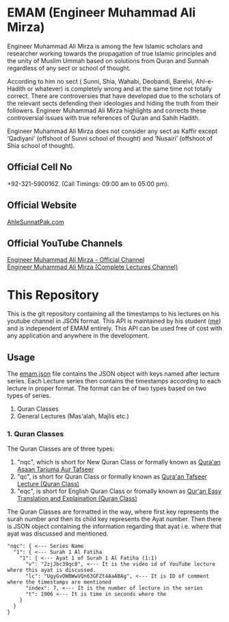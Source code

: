 # EMAM (Engineer Muhammad Ali Mirza)  

Engineer Muhammad Ali Mirza is among the few Islamic scholars and researcher working towards the propagation of true Islamic principles and the unity of Muslim Ummah based on solutions from Quran and Sunnah regardless of any sect or school of thought.  
  
According to him no sect ( Sunni, Shia, Wahabi, Deobandi, Barelvi, Ahl-e-Hadith or whatever) is completely wrong and at the same time not totally correct. There are controversies that have developed due to the scholars of the relevant sects defending their ideologies and hiding the truth from their followers. Engineer Muhammad Ali Mirza highlights and corrects these controversial issues with true references of Quran and Sahih Hadith.  
  
Engineer Muhammad Ali Mirza does not consider any sect as Kaffir except ‘Qadiyani’ (offshoot of Sunni school of thought) and ‘Nusairi’ (offshoot of Shia school of thought).  

## Official Cell No  
+92-321-5900162. (Call Timings: 09:00 am to 05:00 pm).  
## Official Website  
[AhleSunnatPak.com](https://www.AhleSunnatPak.com)  
## Official YouTube Channels  
[Engineer Muhammad Ali Mirza - Official Channel](https://www.youtube.com/user/EngineerMuhammadAliM)  
[Engineer Muhammad Ali Mirza (Complete Lectures Channel)](https://www.youtube.com/user/EngrMuhammadAliMirza)
  
# This Repository  
This is the git repository containing all the timestamps to his lectures on his youtube channel in JSON format. This API is maintained by his student ([me](https://github.com/waleedbutt98)) and is independent of EMAM entirely. This API can be used free of cost with any application and anywhere in the development.  
## Usage  
The [emam.json](https://github.com/waleedbutt98/EMAM/blob/master/emam.json) file contains the JSON object with keys named after lecture series. Each Lecture series then contains the timestamps according to each lecture in proper format. The format can be of two types based on two types of series.  
1. Quran Classes  
2. General Lectures (Mas'alah, Majlis etc.)  
### 1. Quran Classes  
The Quran Classes are of three types:  
1. "nqc", which is short for New Quran Class or formally known as [Qura'an Asaan Tarjuma Aur Tafseer](https://www.youtube.com/playlist?list=PLdC3g7t1lPKQIyoPcakbDO3H4Q-BGMpWK)  
2. "qc", is short for Quran Class or formally known as [Qura'an Tafseer Lecture (Quran Class)](https://www.youtube.com/playlist?list=PLdC3g7t1lPKTHaO-_ZE04Z9h90oye14t-)  
3. "eqc", is short for English Quran Class or fromally known as [Qur'an Easy Translation and Explaination (Quran Class)](https://www.youtube.com/playlist?list=PLdC3g7t1lPKSWbIBKtQX2bb6s1rYgopL7)  
  
The Quran Classes are formatted in the way, where first key represents the surah number and then its child key represents the Ayat number. Then there is JSON object containing the information regarding that ayat i.e. where that ayat was discussed and mentioned.
```
"nqc": { <--- Series Name
  "1": { <--- Surah 1 Al Fatiha
    "1": { <--- Ayat 1 of Surah 1 Al Fatiha (1:1)
      "v": "2zjJbc39qc8", <--- It is the video id of YouTube lecture where this ayat is discussed. 
      "lc": "UgyGvOWBWwVQn63GFZt4AaABAg", <--- It is ID of comment where the timestamps are mentioned
      "index": 7, <--- It is the number of lecture in the series
      "t": 1906 <--- It is time in seconds where the 
    }
  }
}
```